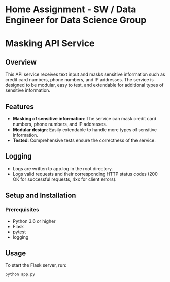 # Home Assignment - SW / Data Engineer for Data Science Group

# Masking API Service

## Overview

This  API service receives text input and masks sensitive information such as credit card numbers, phone numbers, and IP addresses. 
The service is designed to be modular, easy to test, and extendable for additional types of sensitive information.

## Features

- **Masking of sensitive information**: The service can mask credit card numbers, phone numbers, and IP addresses.
- **Modular design**: Easily extendable to handle more types of sensitive information.
- **Tested**: Comprehensive tests ensure the correctness of the service.


## Logging

- Logs are written to app.log in the root directory.
- Logs valid requests and their corresponding HTTP status codes (200 OK for successful requests, 4xx for client errors).


## Setup and Installation

### Prerequisites

- Python 3.6 or higher
- Flask
- pytest
- logging


## Usage


To start the Flask server, run:

```bash
python app.py
